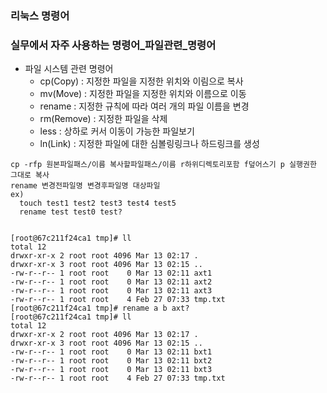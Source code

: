### 리눅스 명령어
### 실무에서 자주 사용하는 명령어_파일관련_명령어
- 파일 시스템 관련 명령어
  - cp(Copy) : 지정한 파일을 지정한 위치와 이림으로 복사
  - mv(Move) : 지정한 파일을 지정한 위치와 이름으로 이동
  - rename : 지정한 규칙에 따라 여러 개의 파일 이름을 변경
  - rm(Remove) : 지정한 파일을 삭제
  - less : 상하로 커서 이동이 가능한 파일보기
  - ln(Link) : 지정한 파일에 대한 심볼링링크나 하드링크를 생성
```shell
cp -rfp 원본파일패스/이름 복사할파일패스/이름 r하위디렉토리포함 f덮어스기 p 실행권한 그대로 복사
rename 변경전파일명 변경후파일명 대상파일
ex)
  touch test1 test2 test3 test4 test5 
  rename test test0 test?


[root@67c211f24ca1 tmp]# ll
total 12
drwxr-xr-x 2 root root 4096 Mar 13 02:17 .
drwxr-xr-x 3 root root 4096 Mar 13 02:15 ..
-rw-r--r-- 1 root root    0 Mar 13 02:11 axt1
-rw-r--r-- 1 root root    0 Mar 13 02:11 axt2
-rw-r--r-- 1 root root    0 Mar 13 02:11 axt3
-rw-r--r-- 1 root root    4 Feb 27 07:33 tmp.txt
[root@67c211f24ca1 tmp]# rename a b axt?
[root@67c211f24ca1 tmp]# ll
total 12
drwxr-xr-x 2 root root 4096 Mar 13 02:17 .
drwxr-xr-x 3 root root 4096 Mar 13 02:15 ..
-rw-r--r-- 1 root root    0 Mar 13 02:11 bxt1
-rw-r--r-- 1 root root    0 Mar 13 02:11 bxt2
-rw-r--r-- 1 root root    0 Mar 13 02:11 bxt3
-rw-r--r-- 1 root root    4 Feb 27 07:33 tmp.txt


```
